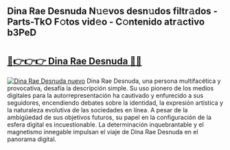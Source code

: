 ## Dina Rae Desnuda N𝚞𝚎vos desn𝚞dos filtr𝚊dos - Parts-TkO F𝚘tos vid𝚎o - C𝚘ntenido atr𝚊ctivo b3PeD

# <h2><a href="http://mbd0kg.tromn.icu/?c=Dina+Rae+Desnuda">🔗👉👉👉 Dina Rae Desnuda 🔗🔗</a></h2>

[![Dina Rae Desnuda nuevo](https://i.imgur.com/pEAQMta.gif)](http://mbd0kg.tromn.icu/?c=Dina+Rae+Desnuda)
Dina Rae Desnuda, una persona multifacética y provocativa, desafía la descripción simple. Su uso pionero de los medios digitales para la autorrepresentación ha cautivado y enfurecido a sus seguidores, encendiendo debates sobre la identidad, la expresión artística y la naturaleza evolutiva de las sociedades en línea. A pesar de la ambigüedad de sus objetivos futuros, su papel en la configuración de la esfera digital es incuestionable. La determinación inquebrantable y el magnetismo innegable impulsan el viaje de Dina Rae Desnuda en el panorama digital.
